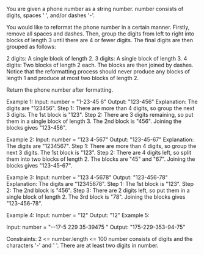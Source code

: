 You are given a phone number as a string number. number consists of digits, spaces ' ', and/or dashes '-'.

You would like to reformat the phone number in a certain manner. Firstly, remove all spaces and dashes. Then, group the digits from left to right into blocks of length 3 until there are 4 or fewer digits. The final digits are then grouped as follows:

2 digits: A single block of length 2.
3 digits: A single block of length 3.
4 digits: Two blocks of length 2 each.
The blocks are then joined by dashes. Notice that the reformatting process should never produce any blocks of length 1 and produce at most two blocks of length 2.

Return the phone number after formatting.

Example 1:
Input: number = "1-23-45 6"
Output: "123-456"
Explanation: The digits are "123456".
Step 1: There are more than 4 digits, so group the next 3 digits. The 1st block is "123".
Step 2: There are 3 digits remaining, so put them in a single block of length 3. The 2nd block is "456".
Joining the blocks gives "123-456".

Example 2:
Input: number = "123 4-567"
Output: "123-45-67"
Explanation: The digits are "1234567".
Step 1: There are more than 4 digits, so group the next 3 digits. The 1st block is "123".
Step 2: There are 4 digits left, so split them into two blocks of length 2. The blocks are "45" and "67".
Joining the blocks gives "123-45-67".

Example 3:
Input: number = "123 4-5678"
Output: "123-456-78"
Explanation: The digits are "12345678".
Step 1: The 1st block is "123".
Step 2: The 2nd block is "456".
Step 3: There are 2 digits left, so put them in a single block of length 2. The 3rd block is "78".
Joining the blocks gives "123-456-78".

Example 4:
Input: number = "12"
Output: "12"
Example 5:

Input: number = "--17-5 229 35-39475 "
Output: "175-229-353-94-75"
 

Constraints:
2 <= number.length <= 100
number consists of digits and the characters '-' and ' '.
There are at least two digits in number.